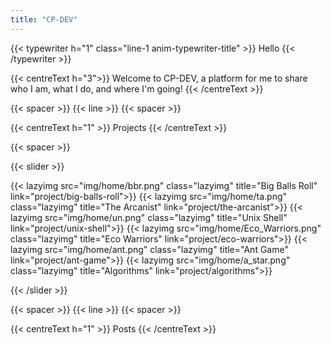 ```yaml
---
title: "CP-DEV"
---
```

{{< typewriter h="1" class="line-1 anim-typewriter-title" >}} Hello {{< /typewriter >}}

{{< centreText h="3">}} Welcome to CP-DEV, a platform for me to share who I am, what I do,
 and where I'm going! {{< /centreText >}}

{{< spacer >}}
{{< line >}}
{{< spacer >}}

{{< centreText h="1" >}} Projects {{< /centreText >}}

{{< spacer >}}

{{< slider >}}

{{< lazyimg src="img/home/bbr.png" class="lazyimg" title="Big Balls Roll" link="project/big-balls-roll">}}
{{< lazyimg src="img/home/ta.png" class="lazyimg" title="The Arcanist" link="project/the-arcanist">}}
{{< lazyimg src="img/home/un.png" class="lazyimg" title="Unix Shell" link="project/unix-shell">}}
{{< lazyimg src="img/home/Eco_Warriors.png" class="lazyimg" title="Eco Warriors" link="project/eco-warriors">}}
{{< lazyimg src="img/home/ant.png" class="lazyimg" title="Ant Game" link="project/ant-game">}}
{{< lazyimg src="img/home/a_star.png" class="lazyimg" title="Algorithms" link="project/algorithms">}}

{{< /slider >}}

{{< spacer >}}
{{< line >}}
{{< spacer >}}

{{< centreText h="1" >}} Posts {{< /centreText >}}
